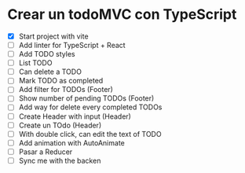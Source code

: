 # Crear un todoMVC con TypeScript

- [x] Start project with vite
- [ ] Add linter for TypeScript + React
- [ ] Add TODO styles
- [ ] List TODO 
- [ ] Can delete a TODO
- [ ] Mark TODO as completed
- [ ] Add filter for TODOs (Footer)
- [ ] Show number of pending TODOs (Footer)
- [ ] Add way for delete every completed TODOs
- [ ] Create Header with input (Header)
- [ ] Create un TOdo (Header)
- [ ] With double click, can edit the text of TODO
- [ ] Add animation with AutoAnimate
- [ ] Pasar a Reducer
- [ ] Sync me with the backen  